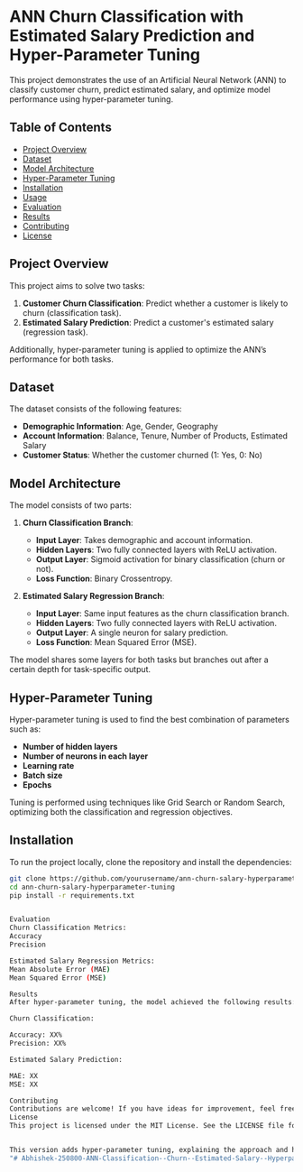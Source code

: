 # ANN Churn Classification with Estimated Salary Prediction and Hyper-Parameter Tuning

This project demonstrates the use of an Artificial Neural Network (ANN) to classify customer churn, predict estimated salary, and optimize model performance using hyper-parameter tuning.

## Table of Contents
- [Project Overview](#project-overview)
- [Dataset](#dataset)
- [Model Architecture](#model-architecture)
- [Hyper-Parameter Tuning](#hyper-parameter-tuning)
- [Installation](#installation)
- [Usage](#usage)
- [Evaluation](#evaluation)
- [Results](#results)
- [Contributing](#contributing)
- [License](#license)

## Project Overview

This project aims to solve two tasks:
1. **Customer Churn Classification**: Predict whether a customer is likely to churn (classification task).
2. **Estimated Salary Prediction**: Predict a customer's estimated salary (regression task).
  
Additionally, hyper-parameter tuning is applied to optimize the ANN’s performance for both tasks.

## Dataset

The dataset consists of the following features:
- **Demographic Information**: Age, Gender, Geography
- **Account Information**: Balance, Tenure, Number of Products, Estimated Salary
- **Customer Status**: Whether the customer churned (1: Yes, 0: No)

## Model Architecture

The model consists of two parts:
1. **Churn Classification Branch**:
   - **Input Layer**: Takes demographic and account information.
   - **Hidden Layers**: Two fully connected layers with ReLU activation.
   - **Output Layer**: Sigmoid activation for binary classification (churn or not).
   - **Loss Function**: Binary Crossentropy.

2. **Estimated Salary Regression Branch**:
   - **Input Layer**: Same input features as the churn classification branch.
   - **Hidden Layers**: Two fully connected layers with ReLU activation.
   - **Output Layer**: A single neuron for salary prediction.
   - **Loss Function**: Mean Squared Error (MSE).

The model shares some layers for both tasks but branches out after a certain depth for task-specific output.

## Hyper-Parameter Tuning

Hyper-parameter tuning is used to find the best combination of parameters such as:
- **Number of hidden layers**
- **Number of neurons in each layer**
- **Learning rate**
- **Batch size**
- **Epochs**

Tuning is performed using techniques like Grid Search or Random Search, optimizing both the classification and regression objectives.

## Installation

To run the project locally, clone the repository and install the dependencies:

```bash
git clone https://github.com/yourusername/ann-churn-salary-hyperparameter-tuning.git
cd ann-churn-salary-hyperparameter-tuning
pip install -r requirements.txt


Evaluation
Churn Classification Metrics:
Accuracy
Precision

Estimated Salary Regression Metrics:
Mean Absolute Error (MAE)
Mean Squared Error (MSE)

Results
After hyper-parameter tuning, the model achieved the following results:

Churn Classification:

Accuracy: XX%
Precision: XX%

Estimated Salary Prediction:

MAE: XX
MSE: XX

Contributing
Contributions are welcome! If you have ideas for improvement, feel free to submit a pull request or open an issue.
License
This project is licensed under the MIT License. See the LICENSE file for more details.


This version adds hyper-parameter tuning, explaining the approach and how it integrates into the project. Let me know if you'd like any modifications!
"# Abhishek-250800-ANN-Classification--Churn--Estimated-Salary--Hyperparametertuning" 

